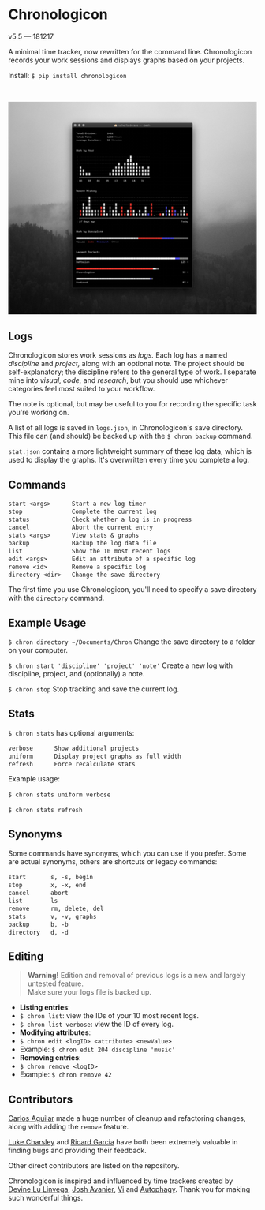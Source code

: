 # Chronologicon
v5.5 — 181217

A minimal time tracker, now rewritten for the command line. Chronologicon records your work sessions and displays graphs based on your projects.

Install:
`$ pip install chronologicon`

&nbsp;


![Example screenshot](screenshot.jpg)


## Logs
Chronologicon stores work sessions as *logs.* Each log has a named *discipline* and *project,* along with an optional note. The project should be self-explanatory; the discipline refers to the general type of work. I separate mine into *visual, code,* and *research*, but you should use whichever categories feel most suited to your workflow.

The note is optional, but may be useful to you for recording the specific task you're working on.

A list of all logs is saved in `logs.json`, in Chronologicon's save directory. This file can (and should) be backed up with the `$ chron backup` command.

`stat.json` contains a more lightweight summary of these log data, which is used to display the graphs. It's overwritten every time you complete a log.


## Commands

```
start <args>      Start a new log timer
stop              Complete the current log
status            Check whether a log is in progress
cancel            Abort the current entry
stats <args>      View stats & graphs
backup            Backup the log data file
list              Show the 10 most recent logs
edit <args>       Edit an attribute of a specific log
remove <id>       Remove a specific log
directory <dir>   Change the save directory
```

The first time you use Chronologicon, you'll need to specify a save directory with the `directory` command.


## Example Usage

`$ chron directory ~/Documents/Chron` Change the save directory to a folder on your computer.

`$ chron start 'discipline' 'project' 'note'`
Create a new log with discipline, project, and (optionally) a note.

`$ chron stop`
Stop tracking and save the current log.



## Stats

`$ chron stats` has optional arguments:

```
verbose      Show additional projects
uniform      Display project graphs as full width
refresh      Force recalculate stats
```

Example usage:

`$ chron stats uniform verbose`

`$ chron stats refresh`


## Synonyms

Some commands have synonyms, which you can use if you prefer. Some are actual synonyms, others are shortcuts or legacy commands:

```
start       s, -s, begin
stop        x, -x, end
cancel      abort
list        ls
remove      rm, delete, del
stats       v, -v, graphs
backup      b, -b
directory   d, -d
```


## Editing

> __Warning!__
> Edition and removal of previous logs is a new and largely untested feature.  
> Make sure your logs file is backed up.

- __Listing entries__:
- `$ chron list`: view the IDs of your 10 most recent logs.
- `$ chron list verbose`: view the ID of every log.
- __Modifying attributes__:
- `$ chron edit <logID> <attribute> <newValue>`
- Example: `$ chron edit 204 discipline 'music'`
- __Removing entries__:
- `$ chron remove <logID>`
- Example: `$ chron remove 42`


## Contributors

[Carlos Aguilar](https://github.com/Neko250) made a huge number of cleanup and refactoring changes, along with adding the `remove` feature.

[Luke Charsley](https://github.com/lukecharsley) and [Ricard Garcia](https://github.com/Ricard-Garcia) have both been extremely valuable in finding bugs and providing their feedback.

Other direct contributors are listed on the repository.

Chronologicon is inspired and influenced by time trackers created by [Devine Lu Linvega](https://wiki.xxiivv.com/#tracker), [Josh Avanier](https://joshavanier.github.io/#log), [Vi](https://log.v-os.ca/Home) and [Autophagy](https://github.com/autophagy/faereld). Thank you for making such wonderful things.
